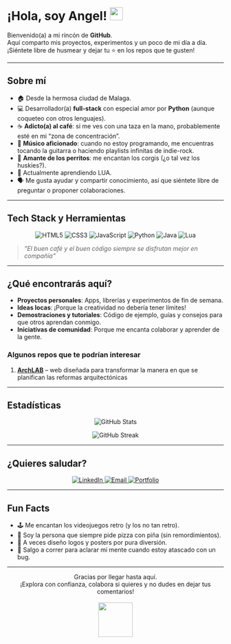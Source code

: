 # ¡Hola, soy Angel! <img src="https://media.giphy.com/media/hvRJCLFzcasrR4ia7z/giphy.gif" width="30px">

Bienvenido(a) a mi rincón de **GitHub**.  
Aquí comparto mis proyectos, experimentos y un poco de mi día a día. ¡Siéntete libre de husmear y dejar tu ⭐ en los repos que te gusten!

---

## Sobre mí
- 🏠 Desde la hermosa ciudad de Malaga.
- 💻 Desarrollador(a) **full-stack** con especial amor por **Python** (aunque coqueteo con otros lenguajes).
- ☕ **Adicto(a) al café**: si me ves con una taza en la mano, probablemente esté en mi “zona de concentración”.
- 🎸 **Músico aficionado**: cuando no estoy programando, me encuentras tocando la guitarra o haciendo playlists infinitas de indie-rock.
- 🐶 **Amante de los perritos**: me encantan los corgis (¿o tal vez los huskies?).
- 🌱 Actualmente aprendiendo LUA.
- 🗣️ Me gusta ayudar y compartir conocimiento, así que siéntete libre de preguntar o proponer colaboraciones.

---

## Tech Stack y Herramientas

<p align="center">
  <img src="https://img.shields.io/badge/-HTML5-E34F26?logo=html5&logoColor=white&style=flat-square" alt="HTML5"/>
  <img src="https://img.shields.io/badge/-CSS3-1572B6?logo=css3&logoColor=white&style=flat-square" alt="CSS3"/>
  <img src="https://img.shields.io/badge/-JavaScript-F7DF1E?logo=javascript&logoColor=black&style=flat-square" alt="JavaScript"/>
  <img src="https://img.shields.io/badge/-Python-3776AB?logo=python&logoColor=white&style=flat-square" alt="Python"/>
  <img src="https://img.shields.io/badge/-Java-007396?logo=java&logoColor=white&style=flat-square" alt="Java"/>
  <img src="https://img.shields.io/badge/-Lua-2C2D72?logo=lua&logoColor=white&style=flat-square" alt="Lua"/>
</p>

> _"El buen café y el buen código siempre se disfrutan mejor en compañía"_

---

## ¿Qué encontrarás aquí?
- **Proyectos personales**: Apps, librerías y experimentos de fin de semana.  
- **Ideas locas**: ¡Porque la creatividad no debería tener límites!  
- **Demostraciones y tutoriales**: Código de ejemplo, guías y consejos para que otros aprendan conmigo.
- **Iniciativas de comunidad**: Porque me encanta colaborar y aprender de la gente.

### Algunos repos que te podrían interesar
1. [**ArchLAB**](#) – web diseñada para transformar la manera en que se planifican las reformas arquitectónicas


---

## Estadísticas
<p align="center">
  <img src="https://github-readme-stats.vercel.app/api?username=acairon&show_icons=true&theme=dracula" alt="GitHub Stats"/>
</p>
<p align="center">
  <img src="https://github-readme-streak-stats.herokuapp.com/?user=acairon&theme=dracula" alt="GitHub Streak" />
</p>

---

## ¿Quieres saludar?
<p align="center">
  <a href="https://www.linkedin.com/in/%C3%A1ngel-cairon-arcila-34791a213/" target="_blank">
    <img src="https://img.shields.io/badge/LinkedIn-0A66C2?style=flat-square&logo=linkedin&logoColor=white" alt="LinkedIn">
  </a>
  <a href="mailto:angelshce@gmail.com" target="_blank">
    <img src="https://img.shields.io/badge/Email-D14836?style=flat-square&logo=gmail&logoColor=white" alt="Email">
  </a>
   <a href="https://acairon.github.io/" target="_blank">
    <img src="https://img.shields.io/badge/Portfolio-1E1E1E?style=flat-square&logo=firefox&logoColor=white" alt="Portfolio"/>
  </a>
</p>

---

## Fun Facts
- 🕹️ Me encantan los videojuegos retro (y los no tan retro).  
- 🍕 Soy la persona que siempre pide pizza con piña (sin remordimientos).
- 🎨 A veces diseño logos y posters por pura diversión.
- 🏃 Salgo a correr para aclarar mi mente cuando estoy atascado con un bug.

---

<p align="center">
  Gracias por llegar hasta aquí.  
  <br/>
  ¡Explora con confianza, colabora si quieres y no dudes en dejar tus comentarios!  
  <br/><br/>
  <img src="https://media.giphy.com/media/f3iwJFOVOwuy7K6FFw/giphy.gif" width="80px">
</p>
